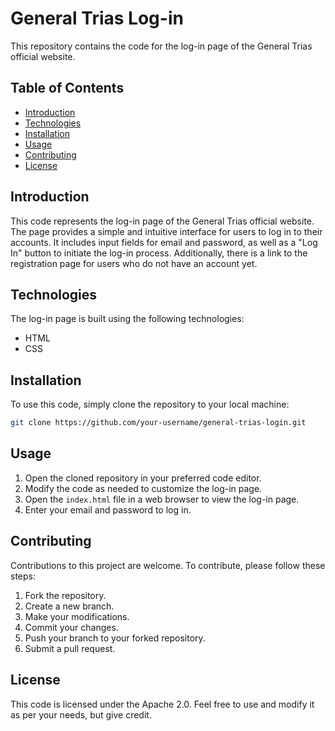# General Trias Log-in

This repository contains the code for the log-in page of the General Trias official website.

## Table of Contents

- [Introduction](#introduction)
- [Technologies](#technologies)
- [Installation](#installation)
- [Usage](#usage)
- [Contributing](#contributing)
- [License](#license)

## Introduction

This code represents the log-in page of the General Trias official website. The page provides a simple and intuitive interface for users to log in to their accounts. It includes input fields for email and password, as well as a "Log In" button to initiate the log-in process. Additionally, there is a link to the registration page for users who do not have an account yet.

## Technologies

The log-in page is built using the following technologies:

- HTML
- CSS

## Installation

To use this code, simply clone the repository to your local machine:

```bash
git clone https://github.com/your-username/general-trias-login.git
```

## Usage

1. Open the cloned repository in your preferred code editor.
2. Modify the code as needed to customize the log-in page.
3. Open the `index.html` file in a web browser to view the log-in page.
4. Enter your email and password to log in.

## Contributing

Contributions to this project are welcome. To contribute, please follow these steps:

1. Fork the repository.
2. Create a new branch.
3. Make your modifications.
4. Commit your changes.
5. Push your branch to your forked repository.
6. Submit a pull request.

## License

This code is licensed under the Apache 2.0. Feel free to use and modify it as per your needs, but give credit.
